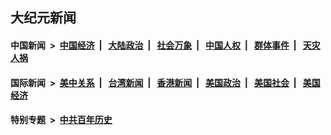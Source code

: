 ## 大纪元新闻

#### 中国新闻 &nbsp;>&nbsp; [中国经济](indexes/ncid283/README.md?01041645) &nbsp;| &nbsp; [大陆政治](indexes/ncid277/README.md?01041645) &nbsp;| &nbsp; [社会万象](indexes/ncid282/README.md?01041645) &nbsp;| &nbsp; [中国人权](indexes/ncid278/README.md?01041645) &nbsp;| &nbsp; [群体事件](indexes/ncid279/README.md?01041645) &nbsp;| &nbsp; [天灾人祸](indexes/ncid280/README.md?01041645)

#### 国际新闻 &nbsp;>&nbsp; [美中关系](indexes/nf1412576/README.md?01041645) &nbsp;| &nbsp; [台湾新闻](indexes/ncid1349361/README.md?01041645) &nbsp;| &nbsp; [香港新闻](indexes/ncid1349362/README.md?01041645) &nbsp;| &nbsp; [美国政治](indexes/ncid1078159/README.md?01041645) &nbsp;| &nbsp; [美国社会](indexes/ncid1078160/README.md?01041645) &nbsp;| &nbsp; [美国经济](indexes/ncid1078158/README.md?01041645)

#### 特别专题 &nbsp;>&nbsp; [中共百年历史](https://github.com/epoch-news/epoch-special/blob/master/README.md?01041645)  
